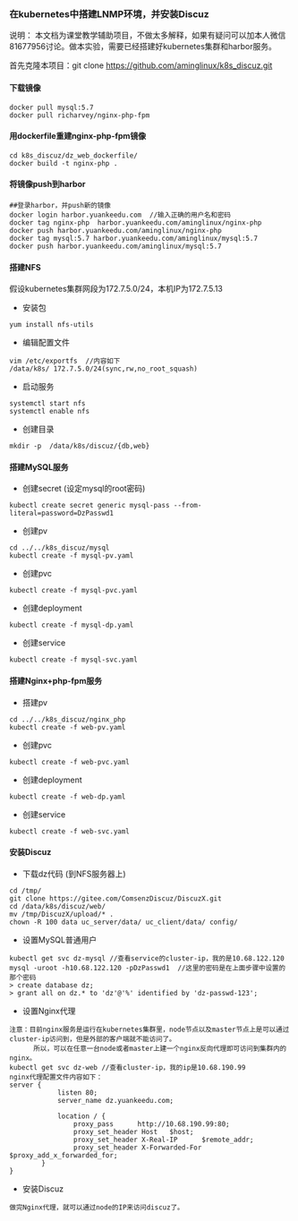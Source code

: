 ### 在kubernetes中搭建LNMP环境，并安装Discuz

说明： 本文档为课堂教学辅助项目，不做太多解释，如果有疑问可以加本人微信81677956讨论。做本实验，需要已经搭建好kubernetes集群和harbor服务。

首先克隆本项目：git clone  https://github.com/aminglinux/k8s_discuz.git

#### 下载镜像
```
docker pull mysql:5.7
docker pull richarvey/nginx-php-fpm
```

#### 用dockerfile重建nginx-php-fpm镜像
```
cd k8s_discuz/dz_web_dockerfile/
docker build -t nginx-php .

```

#### 将镜像push到harbor
```
##登录harbor，并push新的镜像
docker login harbor.yuankeedu.com  //输入正确的用户名和密码
docker tag nginx-php  harbor.yuankeedu.com/aminglinux/nginx-php
docker push harbor.yuankeedu.com/aminglinux/nginx-php
docker tag mysql:5.7 harbor.yuankeedu.com/aminglinux/mysql:5.7
docker push harbor.yuankeedu.com/aminglinux/mysql:5.7
```

#### 搭建NFS

假设kubernetes集群网段为172.7.5.0/24，本机IP为172.7.5.13
* 安装包
```
yum install nfs-utils
```
* 编辑配置文件
```
vim /etc/exportfs  //内容如下
/data/k8s/ 172.7.5.0/24(sync,rw,no_root_squash)
```
* 启动服务
```
systemctl start nfs
systemctl enable nfs
```
* 创建目录
```
mkdir -p  /data/k8s/discuz/{db,web}
```

#### 搭建MySQL服务
* 创建secret (设定mysql的root密码)
```
kubectl create secret generic mysql-pass --from-literal=password=DzPasswd1
```
* 创建pv
```
cd ../../k8s_discuz/mysql
kubectl create -f mysql-pv.yaml
```
* 创建pvc
```
kubectl create -f mysql-pvc.yaml
```
* 创建deployment
```
kubectl create -f mysql-dp.yaml 
```
* 创建service
```
kubectl create -f mysql-svc.yaml
```

#### 搭建Nginx+php-fpm服务
* 搭建pv
```
cd ../../k8s_discuz/nginx_php
kubectl create -f web-pv.yaml
```
* 创建pvc
```
kubectl create -f web-pvc.yaml
```
* 创建deployment
```
kubectl create -f web-dp.yaml 
```
* 创建service
```
kubectl create -f web-svc.yaml
```
#### 安装Discuz
* 下载dz代码 (到NFS服务器上)
```
cd /tmp/
git clone https://gitee.com/ComsenzDiscuz/DiscuzX.git
cd /data/k8s/discuz/web/
mv /tmp/DiscuzX/upload/* .
chown -R 100 data uc_server/data/ uc_client/data/ config/
```
* 设置MySQL普通用户
```
kubectl get svc dz-mysql //查看service的cluster-ip，我的是10.68.122.120
mysql -uroot -h10.68.122.120 -pDzPasswd1  //这里的密码是在上面步骤中设置的那个密码
> create database dz;
> grant all on dz.* to 'dz'@'%' identified by 'dz-passwd-123';
```
* 设置Nginx代理
```
注意：目前nginx服务是运行在kubernetes集群里，node节点以及master节点上是可以通过cluster-ip访问到，但是外部的客户端就不能访问了。
      所以，可以在任意一台node或者master上建一个nginx反向代理即可访问到集群内的nginx。
kubectl get svc dz-web //查看cluster-ip，我的ip是10.68.190.99
nginx代理配置文件内容如下：
server {
            listen 80;
            server_name dz.yuankeedu.com;

            location / {
                proxy_pass      http://10.68.190.99:80;
                proxy_set_header Host   $host;
                proxy_set_header X-Real-IP      $remote_addr;
                proxy_set_header X-Forwarded-For $proxy_add_x_forwarded_for;
        }
}
```

* 安装Discuz
```
做完Nginx代理，就可以通过node的IP来访问discuz了。
```
